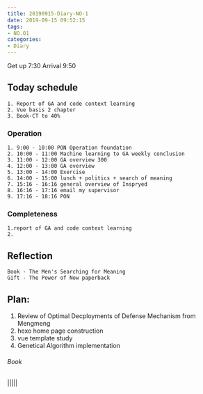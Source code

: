 ```yaml
---
title: 20190915-Diary-NO-1
date: 2019-09-15 09:52:15
tags:
- NO.01
categories:
- Diary
---
```



Get up 7:30   Arrival 9:50  

## Today schedule
	1. Report of GA and code context learning
	2. Vue basis 2 chapter
	3. Book-CT to 40% 

### Operation
	1. 9:00 - 10:00 PON Operation foundation
	2. 10:00 - 11:00 Machine learning to GA weekly conclusion
	3. 11:00 - 12:00 GA overview 300
	4. 12:00 - 13:00 GA overview
	5. 13:00 - 14:00 Exercise
	6. 14:00 - 15:00 lunch + politics + search of meaning
	7. 15:16 - 16:16 general overview of Inspryed
	8. 16:16 - 17:16 email my supervisor
	9. 17:16 - 18:16 PON 
	

### Completeness
	1.report of GA and code context learning
	2. 


## Reflection
 	Book - The Men's Searching for Meaning
 	Gift - The Power of Now paperback


## Plan: 
1. Review of Optimal Decployments of Defense Mechanism from Mengmeng
2. hexo home page construction 
3. vue template study
4. Genetical Algorithm implementation

###### Book

|||||

